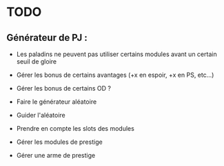 # TODO

## Générateur de PJ :

- Les paladins ne peuvent pas utiliser certains modules avant un certain seuil de gloire
- Gérer les bonus de certains avantages (+x en espoir, +x en PS, etc...)
- Gérer les bonus de certains OD ?

- Faire le générateur aléatoire
- Guider l'aléatoire
- Prendre en compte les slots des modules
- Gérer les modules de prestige
- Gérer une arme de prestige
